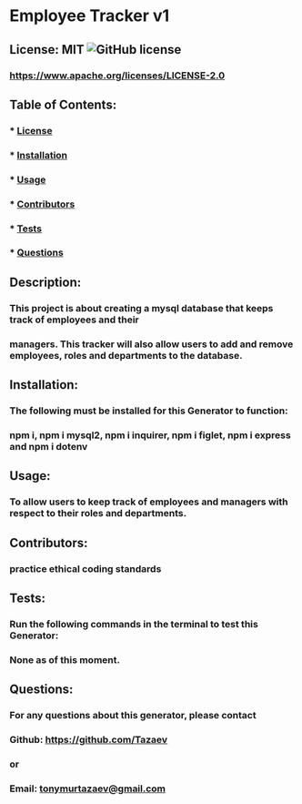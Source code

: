
# Employee Tracker v1
## License: MIT ![GitHub license](https://img.shields.io/github/license/naereen/strapDown.js.svg)
### https://www.apache.org/licenses/LICENSE-2.0

## Table of Contents:
###  * [License](#license)
###  * [Installation](#installation)
###  * [Usage](#usage)
###  * [Contributors](#contributors)
###  * [Tests](#tests)
###  * [Questions](#questions)

## Description:
### This project is about creating a mysql database that keeps track of employees and their 
### managers. This tracker will also allow users to add and remove employees, roles and departments to the database.

## Installation:
### The following must be installed for this Generator to function:
### npm i, npm i mysql2, npm i inquirer, npm i figlet, npm i express and npm i dotenv

## Usage:
### To allow users to keep track of employees and managers with respect to their roles and departments.

## Contributors:
### practice ethical coding standards

## Tests:
### Run the following commands in the terminal to test this Generator:
### None as of this moment.

## Questions:
### For any questions about this generator, please contact
### Github: https://github.com/Tazaev
### or
### Email: tonymurtazaev@gmail.com
